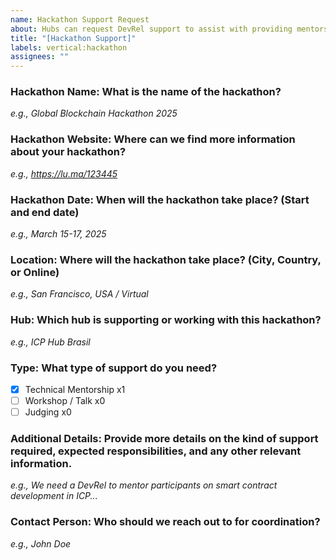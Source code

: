```yaml
---
name: Hackathon Support Request
about: Hubs can request DevRel support to assist with providing mentorship, workshop talk, judging and resources for hackathons.
title: "[Hackathon Support]"
labels: vertical:hackathon
assignees: ""
---
```


### Hackathon Name: What is the name of the hackathon?

_e.g., Global Blockchain Hackathon 2025_

### Hackathon Website: Where can we find more information about your hackathon?

_e.g., https://lu.ma/123445_

### Hackathon Date: When will the hackathon take place? (Start and end date)

_e.g., March 15-17, 2025_

### Location: Where will the hackathon take place? (City, Country, or Online)

_e.g., San Francisco, USA / Virtual_

### Hub: Which hub is supporting or working with this hackathon?

_e.g., ICP Hub Brasil_

### Type: What type of support do you need?

- [x] Technical Mentorship x1
- [ ] Workshop / Talk x0
- [ ] Judging x0

### Additional Details: Provide more details on the kind of support required, expected responsibilities, and any other relevant information.

_e.g., We need a DevRel to mentor participants on smart contract development in ICP..._

### Contact Person: Who should we reach out to for coordination?

_e.g., John Doe_
